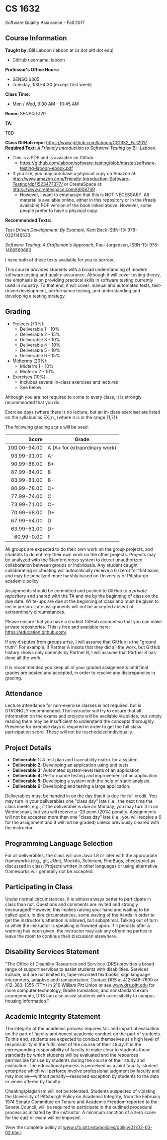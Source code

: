 # CS 1632
Software Quality Assurance - Fall 2017

## Course Information

**Taught by:** Bill Laboon (laboon at cs dot pitt dot edu)
  * GitHub username: laboon
  
**Professor's Office Hours:**

  * SENSQ 6305  
  * Tuesday, 1:30-4:30 (except first week)


**Class Time:**
  * Mon / Wed, 9:30 AM - 10:45 AM

**Room:** SENSQ 5129

**TA**:

TBD

**Class GitHub repo:** https://www.github.com/laboon/CS1632_Fall2017  
**Required Text:** _A Friendly Introduction to Software Testing_ by Bill Laboon.
* This is a PDF and is available on Github
  * https://github.com/laboon/software-testing/blob/master/software-testing-laboon-ebook.pdf
* If you like, you may purchase a physical copy on Amazon at: http://www.amazon.com/Friendly-Introduction-Software-Testing/dp/1523477377/ or CreateSpace at: https://www.createspace.com/6008739 .
  * However, I want to emphasize that this is NOT NECESSARY.  All material is available online, either in this repository or in the (freely available) PDF version of the book linked above.  However, some people prefer to have a physical copy.

**Recommended Texts:** 

_Test-Driven Development: By Example_, Kent Beck ISBN-13: 978-0321146533

_Software Testing: A Craftsman's Approach_, Paul Jorgensen, ISBN-13: 978-1466560680

I have both of these texts available for you to borrow.

This course provides students with a broad understanding of modern software testing and quality assurance. Although it will cover testing theory, the emphasis is on providing practical skills in software testing currently used in industry. To that end, it will cover: manual and automated tests, test-driven development, performance testing, and understanding and developing a testing strategy.

## Grading

* Projects (70%):
  * Deliverable 1 - 10%
  * Deliverable 2 - 15%
  * Deliverable 3 - 10%
  * Deliverable 4 - 10%
  * Deliverable 5 - 10%
  * Deliverable 6 - 15%
* Midterms (20%):
  * Midterm 1 - 10%
  * Midterm 2 - 10%
* Exercises (10%):
  * Includes several in-class exercises and lectures
  * See below

Although you are not required to come to every class, it is strongly recommended that you do.

Exercise days (where there is no lecture, but an in-class exercise) are listed on the syllabus as EX_n_ (where _n_ is in the range {1,7}).

The following grading scale will be used.  

Score  | Grade
-----: | ------------------------------
100.00-94.00 | A (A+ for extraordinary work)
93.99-91.00  | A-
90.99-88.00  | B+
87.99-84.00  | B
83.99-81.00  | B-
80.99-78.00  | C+
77.99-74.00  | C
73.99-71.00  | C-
70.99-68.00  | D+
67.99-64.00  | D
63.99-61.00  | D-
60.99-0.00   | F

All groups are expected to do their own work on the group projects, and students to do entirely their own work on the other projects.  Projects may be analyzed with the Stanford _moss_ system to detect unauthorized collaboration between groups or individuals.  Any student caught collaborating or cheating will automatically receive a 0 (zero) for that exam, and may be penalized more harshly based on University of Pittsburgh academic policy.

Assignments should be committed and pushed to GitHub to _a private repository_ and shared with the TA and me by the beginning of class on the due date.  Write-ups are due at the beginning of class and must be given to me in person.  Late assignments will not be accepted absent of extraordinary circumstances.

Please ensure that you have a student GitHub account so that you can make private repositories.  This is free and available here: https://education.github.com/

If any disputes from groups arise, I will assume that GitHub is the "ground truth".  For example, if Partner A insists that they did all the work, but GitHub history shows only commits by Partner B, I will assume that Partner B has done all the work.

It is recommended you keep all of your graded assignments until final grades are posted and accepted, in order to resolve any discrepancies in grading.

## Attendance

Lecture attendance for non-exercise classes is not required, but is STRONGLY recommended. The instructor will try to ensure that all information on the exams and projects will be available via slides, but simply reading them may be insufficient to understand the concepts thoroughly.   Presence for exercise days is required in order to get the full class participation score.  These will not be rescheduled individually.

## Project Details

* **Deliverable 1:** A test plan and traceability matrix for a system.
* **Deliverable 2:** Developing an application using unit tests.
* **Deliverable 3:** Automated system-level tests of an application.
* **Deliverable 4:** Performance testing and improvement of an application.
* **Deliverable 5:** Developing a system with the help of static analysis.
* **Deliverable 6:** Developing and testing a large application.

Deliverables must be handed in on the day that it is due for full credit.  You may turn in your deliverables one "class day" late (i.e., the next time the class meets, e.g., if the deliverable is due on Monday, you may turn it in on Wednesday), but you will receive a -20 point (20%) penalty.  Assignments will not be accepted more than one "class day" late (i.e., you will receive a 0 for the assignment and it will not be graded) unless previously cleared with the instructor.

## Programming Language Selection

For all deliverables, the class will use Java 1.8 or later with the appropriate frameworks (e.g., git, JUnit, Mockito, Selenium, FindBugs, checkstyle) as discussed in class.  Projects written in other languages or using alternative frameworks will generally not be accepted.

## Participating in Class

Under normal circumstances, it is almost always better to participate in class than not.  Questions and comments are invited and strongly encouraged!  However, this implies raising your hand and waiting to be called upon.  In dire circumstances, some waving of the hands in order to get the instructor's attention is allowed, but suboptimal.  Talking out of turn or while the instructor is speaking is frowned upon.  If it persists after a warning has been given, the instructor may ask any offending parties to leave the room to continue their discussion elsewhere.

## Disability Services Statement

"The Office of Disability Resources and Services (DRS) provides a broad range of support services to assist students with disabilities. Services include, but are not limited to, tape-recorded textbooks, sign language interpreters, adaptive and transportation. Contact DRS at 412-648-7890 or 412-383-1355 (TTY) in 216 William Pitt Union or see www.drs.pitt.edu for more computer technology, Braille translation, and nonstandard exam arrangements, DRS can also assist students with accessibility to campus housing information."

## Academic Integrity Statement

The integrity of the academic process requires fair and impartial evaluation on the part of faculty and honest academic conduct on the part of students. To this end, students are expected to conduct themselves at a high level of responsibility in the fulfillment of the course of their study. It is the corresponding responsibility of faculty to make clear to students those standards by which students will be evaluated and the resources permissible for use by students during the course of their study and evaluation. The educational process is perceived as a joint faculty-student enterprise which will perforce involve professional judgment by faculty and may involve—without penalty—reasoned exception by students to the data or views offered by faculty.

Cheating/plagiarism will not be tolerated. Students suspected of violating the University of Pittsburgh Policy on Academic Integrity, from the February 1974 Senate Committee on Tenure and Academic Freedom reported to the Senate Council, will be required to participate in the outlined procedural process as initiated by the instructor. A minimum sanction of a zero score for the quiz or exam will be imposed.

View the complete policy at www.cfo.pitt.edu/policies/policy/02/02-03-02.html.
